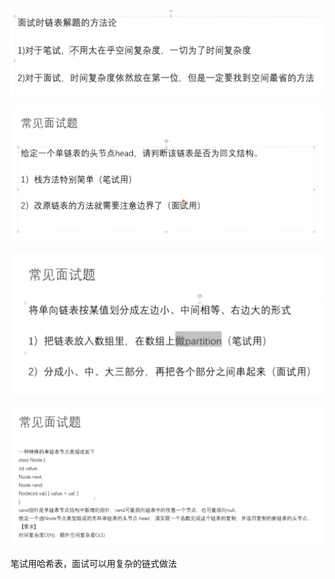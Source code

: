![1716606456228](images/notes/1716606456228.png)

![1716638507983](images/notes/1716638507983.png)

![1717234425866](images/notes/1717234425866.png)

![1717302245317](images/notes/1717302245317.png)

笔试用哈希表，面试可以用复杂的链式做法
